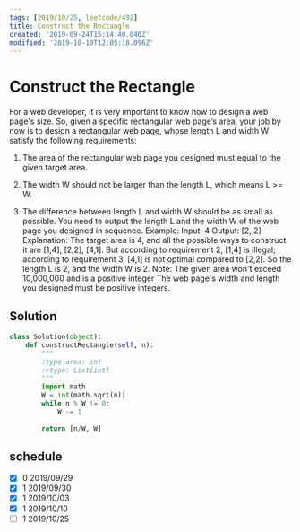 ```yaml
---
tags: [2019/10/25, leetcode/492]
title: Construct the Rectangle
created: '2019-09-24T15:14:40.046Z'
modified: '2019-10-10T12:05:18.096Z'
---
```


# Construct the Rectangle

For a web developer, it is very important to know how to design a web page's size. So, given a specific rectangular web page’s area, your job by now is to design a rectangular web page, whose length L and width W satisfy the following requirements:

1. The area of the rectangular web page you designed must equal to the given target area.

2. The width W should not be larger than the length L, which means L >= W.

3. The difference between length L and width W should be as small as possible.
You need to output the length L and the width W of the web page you designed in sequence.
Example:
Input: 4
Output: [2, 2]
Explanation: The target area is 4, and all the possible ways to construct it are [1,4], [2,2], [4,1]. 
But according to requirement 2, [1,4] is illegal; according to requirement 3,  [4,1] is not optimal compared to [2,2]. So the length L is 2, and the width W is 2.
Note:
The given area won't exceed 10,000,000 and is a positive integer
The web page's width and length you designed must be positive integers.

## Solution

```python
class Solution(object):
    def constructRectangle(self, n):
        """
        :type area: int
        :rtype: List[int]
        """
        import math
        W = int(math.sqrt(n))
        while n % W != 0:
            W -= 1
        
        return [n/W, W]

```

## schedule

* [x] 0 2019/09/29
* [x] 1 2019/09/30
* [x] 1 2019/10/03
* [x] 1 2019/10/10
* [ ] 1 2019/10/25
